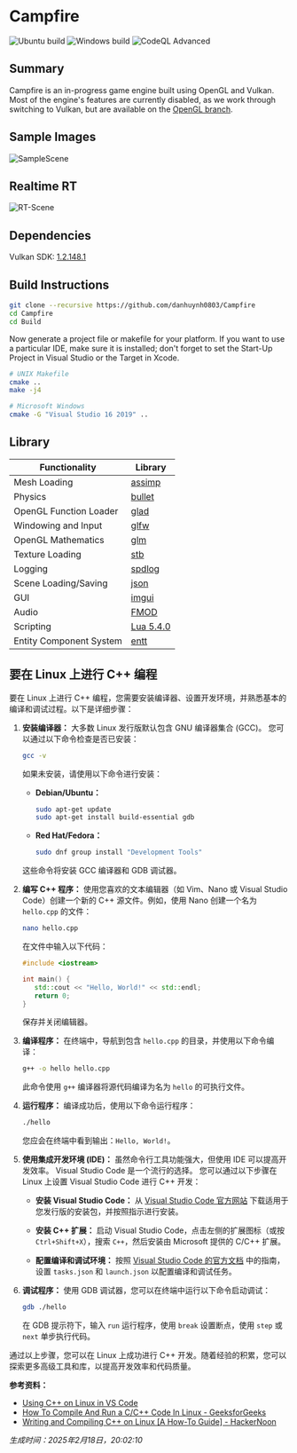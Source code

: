 # Campfire
![Ubuntu build](https://github.com/danhuynh0803/Campfire/workflows/Ubuntu%20build/badge.svg)
![Windows build](https://github.com/danhuynh0803/Campfire/workflows/Windows%20build/badge.svg)
![CodeQL Advanced](https://github.com/danhuynh0803/Campfire/actions/workflows/codeql.yml/badge.svg)

## Summary
Campfire is an in-progress game engine built using OpenGL and Vulkan. Most of the engine's features are currently disabled, as we work through switching to Vulkan, but are available on the [OpenGL branch](https://github.com/danhuynh0803/Campfire/tree/OpenGL).

## Sample Images
![SampleScene](https://i.imgur.com/jZDVC6l.jpg)

## Realtime RT
![RT-Scene](https://i.imgur.com/kmzx7xv.png)

## Dependencies
Vulkan SDK: [1.2.148.1](https://vulkan.lunarg.com/sdk/home)

## Build Instructions
```bash
git clone --recursive https://github.com/danhuynh0803/Campfire
cd Campfire
cd Build
```

Now generate a project file or makefile for your platform. If you want to use a particular IDE, make sure it is installed; don't forget to set the Start-Up Project in Visual Studio or the Target in Xcode.

```bash
# UNIX Makefile
cmake ..
make -j4

# Microsoft Windows
cmake -G "Visual Studio 16 2019" ..
```
## Library
Functionality           | Library
----------------------- | ------------------------------------------
Mesh Loading            | [assimp](https://github.com/assimp/assimp)
Physics                 | [bullet](https://github.com/bulletphysics/bullet3)
OpenGL Function Loader  | [glad](https://github.com/Dav1dde/glad)
Windowing and Input     | [glfw](https://github.com/glfw/glfw)
OpenGL Mathematics      | [glm](https://github.com/g-truc/glm)
Texture Loading         | [stb](https://github.com/nothings/stb)
Logging                 | [spdlog](https://github.com/gabime/spdlog)
Scene Loading/Saving    | [json](https://github.com/nlohmann/json)
GUI                     | [imgui](https://github.com/ocornut/imgui)
Audio                   | [FMOD](https://www.fmod.com/studio)
Scripting               | [Lua 5.4.0](http://www.lua.org/download.html)
Entity Component System | [entt](https://github.com/skypjack/entt)

## 要在 Linux 上进行 C++ 编程

要在 Linux 上进行 C++ 编程，您需要安装编译器、设置开发环境，并熟悉基本的编译和调试过程。以下是详细步骤：

1. **安装编译器：**
    大多数 Linux 发行版默认包含 GNU 编译器集合 (GCC)。 您可以通过以下命令检查是否已安装： 

    ```bash
   gcc -v
   ```


    如果未安装，请使用以下命令进行安装：  

   - **Debian/Ubuntu：**
      ```bash
     sudo apt-get update
     sudo apt-get install build-essential gdb
     ```  

   - **Red Hat/Fedora：**
      ```bash
     sudo dnf group install "Development Tools"
     ```  

    这些命令将安装 GCC 编译器和 GDB 调试器。  

2. **编写 C++ 程序：**
    使用您喜欢的文本编辑器（如 Vim、Nano 或 Visual Studio Code）创建一个新的 C++ 源文件。例如，使用 Nano 创建一个名为 `hello.cpp` 的文件：  

    ```bash
   nano hello.cpp
   ```


    在文件中输入以下代码：  

    ```cpp
   #include <iostream>

   int main() {
       std::cout << "Hello, World!" << std::endl;
       return 0;
   }
   ```


    保存并关闭编辑器。  

3. **编译程序：**
    在终端中，导航到包含 `hello.cpp` 的目录，并使用以下命令编译：  

    ```bash
   g++ -o hello hello.cpp
   ```


    此命令使用 `g++` 编译器将源代码编译为名为 `hello` 的可执行文件。  

4. **运行程序：**
    编译成功后，使用以下命令运行程序：  

    ```bash
   ./hello
   ```


    您应会在终端中看到输出：`Hello, World!`。  

5. **使用集成开发环境 (IDE)：**
    虽然命令行工具功能强大，但使用 IDE 可以提高开发效率。  Visual Studio Code 是一个流行的选择。  您可以通过以下步骤在 Linux 上设置 Visual Studio Code 进行 C++ 开发：  

   - **安装 Visual Studio Code：**
      从 [Visual Studio Code 官方网站](https://code.visualstudio.com/) 下载适用于您发行版的安装包，并按照指示进行安装。  

   - **安装 C++ 扩展：**
      启动 Visual Studio Code，点击左侧的扩展图标（或按 `Ctrl+Shift+X`），搜索 `C++`，然后安装由 Microsoft 提供的 C/C++ 扩展。  

   - **配置编译和调试环境：**
      按照 [Visual Studio Code 的官方文档](https://code.visualstudio.com/docs/cpp/config-linux) 中的指南，设置 `tasks.json` 和 `launch.json` 以配置编译和调试任务。  

6. **调试程序：**
    使用 GDB 调试器，您可以在终端中运行以下命令启动调试：  

    ```bash
   gdb ./hello
   ```


    在 GDB 提示符下，输入 `run` 运行程序，使用 `break` 设置断点，使用 `step` 或 `next` 单步执行代码。  

通过以上步骤，您可以在 Linux 上成功进行 C++ 开发。随着经验的积累，您可以探索更多高级工具和库，以提高开发效率和代码质量。

**参考资料：**

- [Using C++ on Linux in VS Code](https://code.visualstudio.com/docs/cpp/config-linux)
- [How To Compile And Run a C/C++ Code In Linux - GeeksforGeeks](https://www.geeksforgeeks.org/how-to-compile-and-run-a-c-c-code-in-linux/)
- [Writing and Compiling C++ on Linux [A How-To Guide] - HackerNoon](https://hackernoon.com/writing-and-compiling-c-on-linux-a-how-to-guide-ddi032di)

*生成时间：2025年2月18日，20:02:10* 
